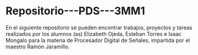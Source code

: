 # Repositorio---PDS---3MM1
En el siguiente repositorio se pueden encontrar trabajos, proyectos y tareas realizados por los alumnos (as) Elizabeth Ojeda, Esteban Torres e Isaac Mongalo  para la materia de Procesador Digital de Señales, impartida por el maestro Ramón Jaramillo. 
